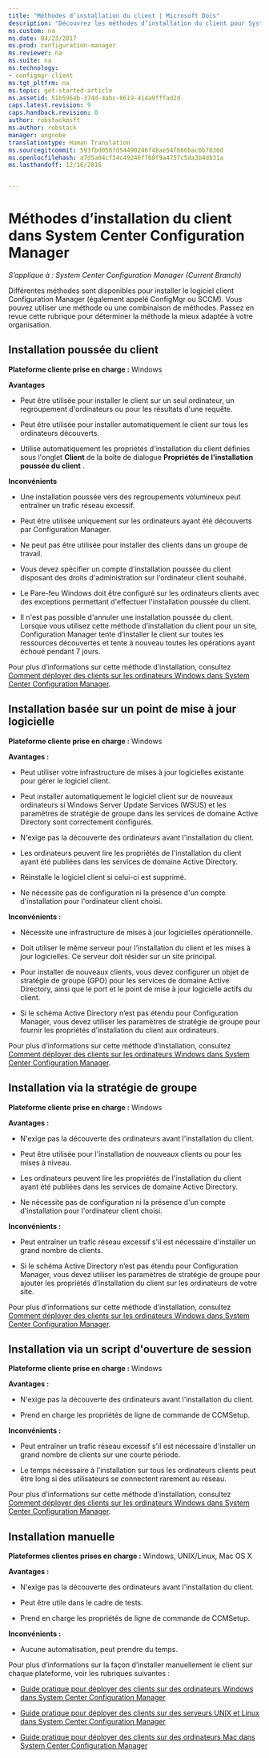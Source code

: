 ```yaml
---
title: "Méthodes d’installation du client | Microsoft Docs"
description: "Découvrez les méthodes d’installation du client pour System Center Configuration Manager."
ms.custom: na
ms.date: 04/23/2017
ms.prod: configuration-manager
ms.reviewer: na
ms.suite: na
ms.technology:
- configmgr-client
ms.tgt_pltfrm: na
ms.topic: get-started-article
ms.assetid: 51b5964b-374d-4abc-8619-414a9fffad2d
caps.latest.revision: 9
caps.handback.revision: 0
author: robstackmsft
ms.author: robstack
manager: angrobe
translationtype: Human Translation
ms.sourcegitcommit: 593fbd0587d54490246f48ae54f666bac6b7830d
ms.openlocfilehash: a7d5a04cf34c49246f768f9a4757c5da3b4db31a
ms.lasthandoff: 12/16/2016


---
```

# <a name="client-installation-methods-in-system-center-configuration-manager"></a>Méthodes d’installation du client dans System Center Configuration Manager

*S’applique à : System Center Configuration Manager (Current Branch)*

Différentes méthodes sont disponibles pour installer le logiciel client Configuration Manager (également appelé ConfigMgr ou SCCM). Vous pouvez utiliser une méthode ou une combinaison de méthodes. Passez en revue cette rubrique pour déterminer la méthode la mieux adaptée à votre organisation.  

## <a name="client-push-installation"></a>Installation poussée du client  

 **Plateforme cliente prise en charge :** Windows  

 **Avantages**  

-   Peut être utilisée pour installer le client sur un seul ordinateur, un regroupement d'ordinateurs ou pour les résultats d'une requête.  

-   Peut être utilisée pour installer automatiquement le client sur tous les ordinateurs découverts.  

-   Utilise automatiquement les propriétés d'installation du client définies sous l'onglet **Client** de la boîte de dialogue **Propriétés de l'installation poussée du client** .  

 **Inconvénients**  

-   Une installation poussée vers des regroupements volumineux peut entraîner un trafic réseau excessif.  

-   Peut être utilisée uniquement sur les ordinateurs ayant été découverts par Configuration Manager.  

-   Ne peut pas être utilisée pour installer des clients dans un groupe de travail.  

-   Vous devez spécifier un compte d'installation poussée du client disposant des droits d'administration sur l'ordinateur client souhaité.  

-   Le Pare-feu Windows doit être configuré sur les ordinateurs clients avec des exceptions permettant d'effectuer l'installation poussée du client.  

-   Il n'est pas possible d'annuler une installation poussée du client. Lorsque vous utilisez cette méthode d’installation du client pour un site, Configuration Manager tente d’installer le client sur toutes les ressources découvertes et tente à nouveau toutes les opérations ayant échoué pendant 7 jours.  

 Pour plus d’informations sur cette méthode d’installation, consultez [Comment déployer des clients sur les ordinateurs Windows dans System Center Configuration Manager](../../../../core/clients/deploy/deploy-clients-to-windows-computers.md).  

## <a name="software-update-point-based-installation"></a>Installation basée sur un point de mise à jour logicielle  
 **Plateforme cliente prise en charge :** Windows  

 **Avantages :**  

-   Peut utiliser votre infrastructure de mises à jour logicielles existante pour gérer le logiciel client.  

-   Peut installer automatiquement le logiciel client sur de nouveaux ordinateurs si Windows Server Update Services (WSUS) et les paramètres de stratégie de groupe dans les services de domaine Active Directory sont correctement configurés.  

-   N'exige pas la découverte des ordinateurs avant l'installation du client.  

-   Les ordinateurs peuvent lire les propriétés de l'installation du client ayant été publiées dans les services de domaine Active Directory.  

-   Réinstalle le logiciel client si celui-ci est supprimé.  

-   Ne nécessite pas de configuration ni la présence d'un compte d'installation pour l'ordinateur client choisi.  

 **Inconvénients :**  

-   Nécessite une infrastructure de mises à jour logicielles opérationnelle.  

-   Doit utiliser le même serveur pour l'installation du client et les mises à jour logicielles. Ce serveur doit résider sur un site principal.  

-   Pour installer de nouveaux clients, vous devez configurer un objet de stratégie de groupe (GPO) pour les services de domaine Active Directory, ainsi que le port et le point de mise à jour logicielle actifs du client.  

-   Si le schéma Active Directory n’est pas étendu pour Configuration Manager, vous devez utiliser les paramètres de stratégie de groupe pour fournir les propriétés d’installation du client aux ordinateurs.  

 Pour plus d’informations sur cette méthode d’installation, consultez [Comment déployer des clients sur les ordinateurs Windows dans System Center Configuration Manager](../../../../core/clients/deploy/deploy-clients-to-windows-computers.md).  

## <a name="group-policy-installation"></a>Installation via la stratégie de groupe  
 **Plateforme cliente prise en charge :** Windows  

 **Avantages :**  

-   N'exige pas la découverte des ordinateurs avant l'installation du client.  

-   Peut être utilisée pour l'installation de nouveaux clients ou pour les mises à niveau.  

-   Les ordinateurs peuvent lire les propriétés de l'installation du client ayant été publiées dans les services de domaine Active Directory.  

-   Ne nécessite pas de configuration ni la présence d'un compte d'installation pour l'ordinateur client choisi.  

 **Inconvénients :**  

-   Peut entraîner un trafic réseau excessif s'il est nécessaire d'installer un grand nombre de clients.  

-   Si le schéma Active Directory n’est pas étendu pour Configuration Manager, vous devez utiliser les paramètres de stratégie de groupe pour ajouter les propriétés d’installation du client sur les ordinateurs de votre site.  

 Pour plus d’informations sur cette méthode d’installation, consultez [Comment déployer des clients sur les ordinateurs Windows dans System Center Configuration Manager](../../../../core/clients/deploy/deploy-clients-to-windows-computers.md).  

## <a name="logon-script-installation"></a>Installation via un script d'ouverture de session  
 **Plateforme cliente prise en charge :** Windows  

 **Avantages :**  

-   N'exige pas la découverte des ordinateurs avant l'installation du client.  

-   Prend en charge les propriétés de ligne de commande de CCMSetup.  

 **Inconvénients :**  

-   Peut entraîner un trafic réseau excessif s'il est nécessaire d'installer un grand nombre de clients sur une courte période.  

-   Le temps nécessaire à l'installation sur tous les ordinateurs clients peut être long si des utilisateurs se connectent rarement au réseau.  

 Pour plus d’informations sur cette méthode d’installation, consultez [Comment déployer des clients sur les ordinateurs Windows dans System Center Configuration Manager](../../../../core/clients/deploy/deploy-clients-to-windows-computers.md).  

## <a name="manual-installation"></a>Installation manuelle  
 **Plateformes clientes prises en charge :** Windows, UNIX/Linux, Mac OS X  

 **Avantages :**  

-   N'exige pas la découverte des ordinateurs avant l'installation du client.  

-   Peut être utile dans le cadre de tests.  

-   Prend en charge les propriétés de ligne de commande de CCMSetup.  

 **Inconvénients :**  

-   Aucune automatisation, peut prendre du temps.  

 Pour plus d’informations sur la façon d’installer manuellement le client sur chaque plateforme, voir les rubriques suivantes :  

-   [Guide pratique pour déployer des clients sur des ordinateurs Windows dans System Center Configuration Manager](../../../../core/clients/deploy/deploy-clients-to-windows-computers.md)  

-   [Guide pratique pour déployer des clients sur des serveurs UNIX et Linux dans System Center Configuration Manager](../../../../core/clients/deploy/deploy-clients-to-unix-and-linux-servers.md)  

-   [Guide pratique pour déployer des clients sur des ordinateurs Mac dans System Center Configuration Manager](../../../../core/clients/deploy/deploy-clients-to-macs.md)  


